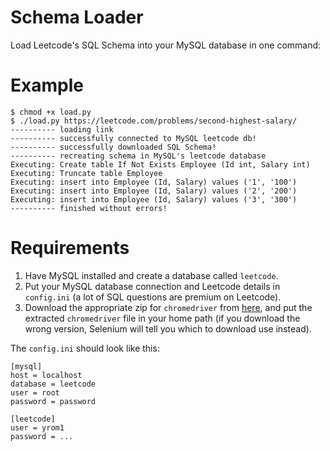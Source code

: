 # Schema Loader

Load Leetcode's SQL Schema into your MySQL database in one command:

# Example

```
$ chmod +x load.py
$ ./load.py https://leetcode.com/problems/second-highest-salary/
---------- loading link
---------- successfully connected to MySQL leetcode db!
---------- successfully downloaded SQL Schema!
---------- recreating schema in MySQL's leetcode database
Executing: Create table If Not Exists Employee (Id int, Salary int)
Executing: Truncate table Employee
Executing: insert into Employee (Id, Salary) values ('1', '100')
Executing: insert into Employee (Id, Salary) values ('2', '200')
Executing: insert into Employee (Id, Salary) values ('3', '300')
---------- finished without errors!
```

# Requirements
1) Have MySQL installed and create a database called `leetcode`.
2) Put your MySQL database connection and Leetcode details in `config.ini` (a lot of SQL questions are premium on Leetcode).
3) Download the appropriate zip for `chromedriver` from [here](https://sites.google.com/chromium.org/driver/), and put the extracted `chromedriver` file in your home path (if you download the wrong version, Selenium will tell you which to download use instead).

The `config.ini` should look like this:
```
[mysql]
host = localhost
database = leetcode
user = root
password = password

[leetcode]
user = yrom1
password = ...
```
